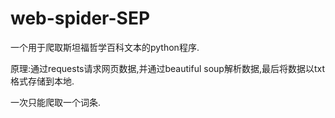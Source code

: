 # web-spider-SEP

一个用于爬取斯坦福哲学百科文本的python程序.  

原理:通过requests请求网页数据,并通过beautiful soup解析数据,最后将数据以txt格式存储到本地.  

一次只能爬取一个词条.

